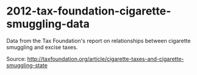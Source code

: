 2012-tax-foundation-cigarette-smuggling-data
============================================

Data from the Tax Foundation's report on relationships between cigarette smuggling and excise taxes.

Source: http://taxfoundation.org/article/cigarette-taxes-and-cigarette-smuggling-state
